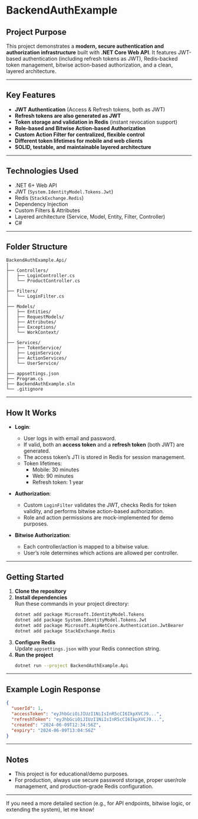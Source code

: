 
# BackendAuthExample

## Project Purpose

This project demonstrates a **modern, secure authentication and authorization infrastructure** built with **.NET Core Web API**. It features JWT-based authentication (including refresh tokens as JWT), Redis-backed token management, bitwise action-based authorization, and a clean, layered architecture.

---

## Key Features

- **JWT Authentication** (Access & Refresh tokens, both as JWT)
- **Refresh tokens are also generated as JWT**
- **Token storage and validation in Redis** (instant revocation support)
- **Role-based and Bitwise Action-based Authorization**
- **Custom Action Filter for centralized, flexible control**
- **Different token lifetimes for mobile and web clients**
- **SOLID, testable, and maintainable layered architecture**

---

## Technologies Used

- .NET 6+ Web API
- JWT (`System.IdentityModel.Tokens.Jwt`)
- Redis (`StackExchange.Redis`)
- Dependency Injection
- Custom Filters & Attributes
- Layered architecture (Service, Model, Entity, Filter, Controller)
- C#

---

## Folder Structure

```
BackendAuthExample.Api/
│
├── Controllers/
│   ├── LoginController.cs
│   └── ProductController.cs
│
├── Filters/
│   └── LoginFilter.cs
│
├── Models/
│   ├── Entities/
│   ├── RequestModels/
│   ├── Attributes/
│   ├── Exceptions/
│   └── WorkContext/
│
├── Services/
│   ├── TokenService/
│   ├── LoginService/
│   ├── ActionServices/
│   └── UserService/
│
├── appsettings.json
├── Program.cs
├── BackendAuthExample.sln
└── .gitignore
```

---

## How It Works

- **Login**:  
  - User logs in with email and password.
  - If valid, both an **access token** and a **refresh token** (both JWT) are generated.
  - The access token’s JTI is stored in Redis for session management.
  - Token lifetimes:  
    - Mobile: 30 minutes  
    - Web: 90 minutes  
    - Refresh token: 1 year

- **Authorization**:  
  - Custom `LoginFilter` validates the JWT, checks Redis for token validity, and performs bitwise action-based authorization.
  - Role and action permissions are mock-implemented for demo purposes.

- **Bitwise Authorization**:  
  - Each controller/action is mapped to a bitwise value.
  - User’s role determines which actions are allowed per controller.

---

## Getting Started

1. **Clone the repository**
2. **Install dependencies**  
   Run these commands in your project directory:
   ```sh
   dotnet add package Microsoft.IdentityModel.Tokens
   dotnet add package System.IdentityModel.Tokens.Jwt
   dotnet add package Microsoft.AspNetCore.Authentication.JwtBearer
   dotnet add package StackExchange.Redis
   ```
3. **Configure Redis**  
   Update `appsettings.json` with your Redis connection string.
4. **Run the project**
   ```sh
   dotnet run --project BackendAuthExample.Api
   ```

---

## Example Login Response

```json
{
  "userId": 1,
  "accessToken": "eyJhbGciOiJIUzI1NiIsInR5cCI6IkpXVCJ9...",
  "refreshToken": "eyJhbGciOiJIUzI1NiIsInR5cCI6IkpXVCJ9...",
  "created": "2024-06-09T12:34:56Z",
  "expiry": "2024-06-09T13:04:56Z"
}
```

---

## Notes

- This project is for educational/demo purposes.  
- For production, always use secure password storage, proper user/role management, and production-grade Redis configuration.

---

If you need a more detailed section (e.g., for API endpoints, bitwise logic, or extending the system), let me know!
